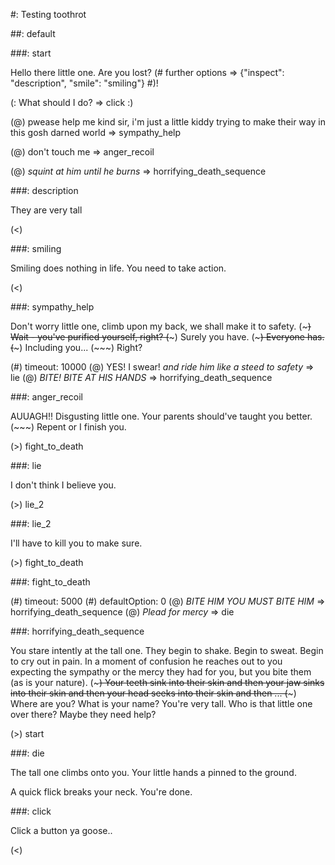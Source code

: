 #: Testing toothrot


##: default

###: start

Hello there little one. Are you lost? (# further options => {"inspect":
"description", "smile": "smiling"} #)!

(: What should I do? => click :)

(@) pwease help me kind sir, i'm just a little kiddy trying to make their way in this gosh darned world => sympathy_help

(@) don't touch me => anger_recoil

(@) *squint at him until he burns* => horrifying_death_sequence

###: description

They are very tall

(<)

###: smiling

Smiling does nothing in life. You need to take action.

(<)

###: sympathy_help

Don't worry little one, climb upon my back, we shall make it to safety.
(~~~)
Wait - you've purified yourself, right?
(~~~)
Surely you have.
(~~~)
Everyone has.
(~~~)
Including you...
(~~~)
Right?

(#) timeout: 10000
(@) YES! I swear! *and ride him like a steed to safety* => lie
(@) *BITE! BITE AT HIS HANDS* => horrifying_death_sequence

###: anger_recoil

AUUAGH!! Disgusting little one. Your parents should've taught you better.
(~~~)
Repent or I finish you.

(>) fight_to_death

###: lie

I don't think I believe you.

(>) lie_2

###: lie_2

I'll have to kill you to make sure.

(>) fight_to_death

###: fight_to_death

(#) timeout: 5000
(#) defaultOption: 0
(@) *BITE HIM YOU MUST BITE HIM* => horrifying_death_sequence
(@) *Plead for mercy* => die

###: horrifying_death_sequence

You stare intently at the tall one. They begin to shake. Begin to sweat. Begin
to cry out in pain. In a moment of confusion he reaches out to you expecting
the sympathy or the mercy they had for you, but you bite them (as is your
nature).
(~~~)
Your teeth sink into their skin and then your jaw sinks into
their skin and then your head seeks into their skin and then ...
(~~~)
Where are you? What is your name? You're very tall. Who is that little one over
there? Maybe they need help?

(>) start


###: die

The tall one climbs onto you. Your little hands a pinned to the ground.

A quick flick breaks your neck. You're done.


###: click

Click a button ya goose..

(<)

